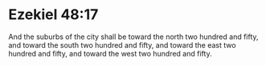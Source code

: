 # Ezekiel 48:17

And the suburbs of the city shall be toward the north two hundred and fifty, and toward the south two hundred and fifty, and toward the east two hundred and fifty, and toward the west two hundred and fifty.